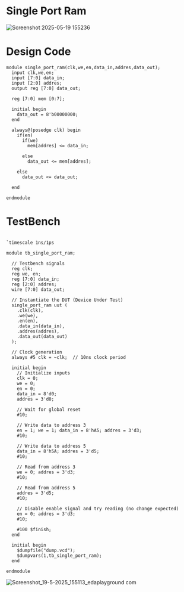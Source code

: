 # Single Port Ram
![Screenshot 2025-05-19 155236](https://github.com/user-attachments/assets/66dff3b3-e079-4afe-b594-931412d98d2e)

# Design Code
```
module single_port_ram(clk,we,en,data_in,addres,data_out);
  input clk,we,en;
  input [7:0] data_in;
  input [2:0] addres;
  output reg [7:0] data_out;
  
  reg [7:0] mem [0:7];

  initial begin
    data_out = 8'b00000000;
  end

  always@(posedge clk) begin
    if(en)
      if(we)
        mem[addres] <= data_in;
    
      else
        data_out <= mem[addres];
    
    else
      data_out <= data_out;
    
  end
  
endmodule
```

# TestBench
```

`timescale 1ns/1ps

module tb_single_port_ram;

  // Testbench signals
  reg clk;
  reg we, en;
  reg [7:0] data_in;
  reg [2:0] addres;
  wire [7:0] data_out;

  // Instantiate the DUT (Device Under Test)
  single_port_ram uut (
    .clk(clk),
    .we(we),
    .en(en),
    .data_in(data_in),
    .addres(addres),
    .data_out(data_out)
  );

  // Clock generation
  always #5 clk = ~clk;  // 10ns clock period

  initial begin
    // Initialize inputs
    clk = 0;
    we = 0;
    en = 0;
    data_in = 8'd0;
    addres = 3'd0;

    // Wait for global reset
    #10;

    // Write data to address 3
    en = 1; we = 1; data_in = 8'hA5; addres = 3'd3;
    #10;

    // Write data to address 5
    data_in = 8'h5A; addres = 3'd5;
    #10;

    // Read from address 3
    we = 0; addres = 3'd3;
    #10;

    // Read from address 5
    addres = 3'd5;
    #10;

    // Disable enable signal and try reading (no change expected)
    en = 0; addres = 3'd3;
    #10;

    #100 $finish;
  end
  
  initial begin
    $dumpfile("dump.vcd");
    $dumpvars(1,tb_single_port_ram);
  end

endmodule
```

![Screenshot_19-5-2025_155113_edaplayground com](https://github.com/user-attachments/assets/c71ebec0-3bbb-4883-9293-0832dc33a171)


